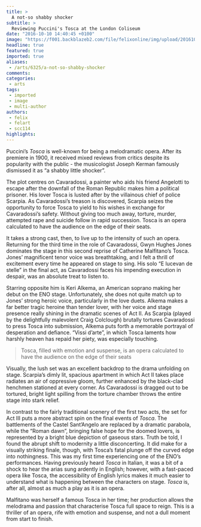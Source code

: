 ```yaml
---
title: >
  A not-so shabby shocker
subtitle: >
  Reviewing Puccini's Tosca at the London Coliseum
date: "2016-10-10 14:40:45 +0100"
image: "https://f001.backblazeb2.com/file/felixonline/img/upload/201610101638-felix-Tosca_Sq_new.jpg"
headline: true
featured: true
imported: true
aliases:
 - /arts/6325/a-not-so-shabby-shocker
comments:
categories:
 - arts
tags:
 - imported
 - image
 - multi-author
authors:
 - felix
 - felart
 - scc114
highlights:
---
```


Puccini’s _Tosca_ is well-known for being a melodramatic opera. After its premiere in 1900, it received mixed reviews from critics despite its popularity with the public - the musicologist Joseph Kerman famously dismissed it as “a shabby little shocker”.

The plot centres on Cavaradossi, a painter who aids his friend Angelotti to escape after the downfall of the Roman Republic makes him a political prisoner. His lover Tosca is lusted after by the villainous chief of police Scarpia. As Cavaradossi’s treason is discovered, Scarpia seizes the opportunity to force Tosca to yield to his wishes in exchange for Cavaradossi’s safety. Without giving too much away, torture, murder, attempted rape and suicide follow in rapid succession. Tosca is an opera calculated to have the audience on the edge of their seats.

It takes a strong cast, then, to live up to the intensity of such an opera. Returning for the third time in the role of Cavaradossi, Gwyn Hughes Jones dominates the stage in this second reprise of Catherine Malfitano’s Tosca. Jones’ magnificent tenor voice was breathtaking, and I felt a thrill of excitement every time he appeared on stage to sing. His solo “E lucevan de stelle” in the final act, as Cavaradossi faces his impending execution in despair, was an absolute treat to listen to.

Starring opposite him is Keri Alkema, an American soprano making her debut on the ENO stage. Unfortunately, she does not quite match up to Jones’ strong heroic voice, particularly in the love duets. Alkema makes a far better tragic heroine than tender lover, with her voice and stage presence really shining in the dramatic scenes of Act II. As Scarpia (played by the delightfully malevolent Craig Colclough) brutally tortures Cavaradossi to press Tosca into submission, Alkema puts forth a memorable portrayal of desperation and defiance. “Vissi d’arte”, in which Tosca laments how harshly heaven has repaid her piety, was especially touching.

> Tosca, filled with emotion and
> suspense, is an opera calculated to have the audience on the edge of their
> seats

Visually, the lush set was an excellent backdrop to the drama unfolding on stage. Scarpia’s dimly lit, spacious apartment in which Act II takes place radiates an air of oppressive gloom, further enhanced by the black-clad henchmen stationed at every corner. As Cavaradossi is dragged out to be tortured, bright light spilling from the torture chamber throws the entire stage into stark relief.

In contrast to the fairly traditional scenery of the first two acts, the set for Act III puts a more abstract spin on the final events of _Tosca_. The battlements of the Castel Sant’Angelo are replaced by a dramatic parabola, while the “Roman dawn”, bringing false hope for the doomed lovers, is represented by a bright blue depiction of gaseous stars. Truth be told, I found the abrupt shift to modernity a little disconcerting. It did make for a visually striking finale, though, with Tosca’s fatal plunge off the curved edge into nothingness.
This was my first time experiencing one of the ENO’s performances. Having previously heard _Tosca_ in Italian, it was a bit of a shock to hear the arias sung ardently in English; however, with a fast-paced opera like Tosca, the accessibility of English lyrics makes it much easier to understand what is happening between the characters on stage. _Tosca_ is, after all, almost as much a play as it is an opera.

Malfitano was herself a famous Tosca in her time; her production allows the melodrama and passion that characterise Tosca full space to reign. This is a thriller of an opera, rife with emotion and suspense, and not a dull moment from start to finish.
